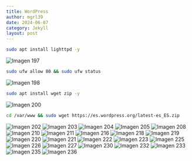```yaml
---
title: WordPress
author: mgrl39
date: 2024-06-07
category: Jekyll
layout: post
---
```

```bash
sudo apt install lighttpd -y
```
![Imagen 197](https://raw.githubusercontent.com/mgrl39/Born2BeRoot/main/steps/b2br_img_197.png)

```bash
sudo ufw allow 80 && sudo ufw status
```
![Imagen 198](https://raw.githubusercontent.com/mgrl39/Born2BeRoot/main/steps/b2br_img_198.png)

```bash
sudo apt install wget zip -y
```
![Imagen 200](https://raw.githubusercontent.com/mgrl39/Born2BeRoot/main/steps/b2br_img_200.png)

```bash
cd /var/www && sudo wget https://es.wordpress.org/latest-es_ES.zip
```
![Imagen 202](https://raw.githubusercontent.com/mgrl39/Born2BeRoot/main/steps/b2br_img_202.png)
![Imagen 203](https://raw.githubusercontent.com/mgrl39/Born2BeRoot/main/steps/b2br_img_203.png)
![Imagen 204](https://raw.githubusercontent.com/mgrl39/Born2BeRoot/main/steps/b2br_img_204.png)
![Imagen 205](https://raw.githubusercontent.com/mgrl39/Born2BeRoot/main/steps/b2br_img_205.png)
![Imagen 208](https://raw.githubusercontent.com/mgrl39/Born2BeRoot/main/steps/b2br_img_208.png)
![Imagen 210](https://raw.githubusercontent.com/mgrl39/Born2BeRoot/main/steps/b2br_img_210.png)
![Imagen 211](https://raw.githubusercontent.com/mgrl39/Born2BeRoot/main/steps/b2br_img_211.png)
![Imagen 216](https://raw.githubusercontent.com/mgrl39/Born2BeRoot/main/steps/b2br_img_216.png)
![Imagen 218](https://raw.githubusercontent.com/mgrl39/Born2BeRoot/main/steps/b2br_img_218.png)
![Imagen 219](https://raw.githubusercontent.com/mgrl39/Born2BeRoot/main/steps/b2br_img_219.png)
![Imagen 220](https://raw.githubusercontent.com/mgrl39/Born2BeRoot/main/steps/b2br_img_220.png)
![Imagen 221](https://raw.githubusercontent.com/mgrl39/Born2BeRoot/main/steps/b2br_img_221.png)
![Imagen 222](https://raw.githubusercontent.com/mgrl39/Born2BeRoot/main/steps/b2br_img_222.png)
![Imagen 223](https://raw.githubusercontent.com/mgrl39/Born2BeRoot/main/steps/b2br_img_223.png)
![Imagen 225](https://raw.githubusercontent.com/mgrl39/Born2BeRoot/main/steps/b2br_img_225.png)
![Imagen 226](https://raw.githubusercontent.com/mgrl39/Born2BeRoot/main/steps/b2br_img_226.png)
![Imagen 227](https://raw.githubusercontent.com/mgrl39/Born2BeRoot/main/steps/b2br_img_227.png)
![Imagen 230](https://raw.githubusercontent.com/mgrl39/Born2BeRoot/main/steps/b2br_img_230.png)
![Imagen 232](https://raw.githubusercontent.com/mgrl39/Born2BeRoot/main/steps/b2br_img_232.png)
![Imagen 233](https://raw.githubusercontent.com/mgrl39/Born2BeRoot/main/steps/b2br_img_233.png)
![Imagen 235](https://raw.githubusercontent.com/mgrl39/Born2BeRoot/main/steps/b2br_img_235.png)
![Imagen 236](https://raw.githubusercontent.com/mgrl39/Born2BeRoot/main/steps/b2br_img_236.png)
